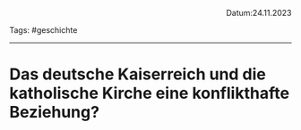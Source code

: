<p align="right">Datum:24.11.2023</p>

Tags: #geschichte 

---

# Das deutsche Kaiserreich und die katholische Kirche eine konflikthafte Beziehung?

